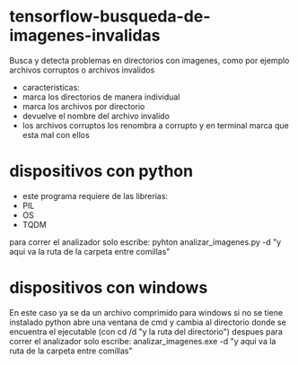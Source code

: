 # tensorflow-busqueda-de-imagenes-invalidas
Busca y detecta problemas en directorios con imagenes, como por ejemplo archivos corruptos o archivos invalidos
* caracteristicas:
 * marca los directorios de manera individual 
 * marca los archivos por directorio
 * devuelve el nombre del archivo invalido 
 * los archivos corruptos los renombra a corrupto y en terminal marca que esta mal con ellos


# dispositivos con python

* este programa requiere de las librerias:
 * PIL 
 * OS
 * TQDM

para correr el analizador solo escribe: pyhton analizar_imagenes.py -d "y aqui va la ruta de la carpeta entre comillas"
              

# dispositivos con windows

En este caso ya se da un archivo comprimido para windows si no se tiene instalado python 
abre una ventana de cmd y cambia al directorio donde se encuentra el ejecutable (con cd /d "y la ruta del directorio")
despues para correr el analizador solo escribe: analizar_imagenes.exe -d "y aqui va la ruta de la carpeta entre comillas"
